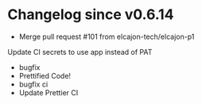 # Changelog since v0.6.14
- Merge pull request #101 from elcajon-tech/elcajon-p1

Update CI secrets to use app instead of PAT 
- bugfix 
- Prettified Code! 
- bugfix ci 
- Update Prettier CI 
